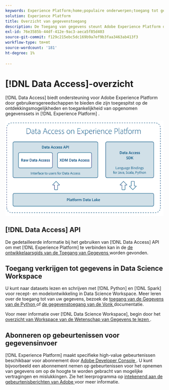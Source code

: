 ```yaml
---
keywords: Experience Platform;home;populaire onderwerpen;toegang tot gegevens;python sdk;spark sdk;toegang tot gegevens api
solution: Experience Platform
title: Overzicht van gegevenstoegang
description: De Toegang van gegevens steunt Adobe Experience Platform door gebruikershulpmiddelen te verstrekken die op de ontdekkingsbaarheid en de toegankelijkheid van ingebedde datasets van Experience Platform worden gericht.
exl-id: 76e3585b-44df-412e-9ac3-aeca5f85d403
source-git-commit: f129c215ebc5dc169b9a7ef9b3faa3463ab413f3
workflow-type: tm+mt
source-wordcount: '181'
ht-degree: 1%

---
```


# [!DNL Data Access]-overzicht

[!DNL Data Access] biedt ondersteuning voor Adobe Experience Platform door gebruikersgereedschappen te bieden die zijn toegespitst op de ontdekkingsmogelijkheden en toegankelijkheid van opgenomen gegevenssets in [!DNL Experience Platform] .

![ Toegang van Gegevens op Experience Platform ](images/Data_Access_Experience_Platform.png)

## [!DNL Data Access] API

De gedetailleerde informatie bij het gebruiken van [!DNL Data Access] API om met [!DNL Experience Platform] te verbinden kan in de [ de ontwikkelaarsgids van de Toegang van Gegevens ](api.md) worden gevonden.

## Toegang verkrijgen tot gegevens in Data Science Workspace

U kunt naar datasets lezen en schrijven met [!DNL Python] en [!DNL Spark] voor recept- en modelontwikkeling in Data Science Workspace. Meer leren over de toegang tot van uw gegevens, bezoek de [ toegang van de Gegevens van de Python ](../data-science-workspace/authoring/python.md) of [ de gegevenstoegang van de Vonk ](../data-science-workspace/authoring/spark.md) documentatie.

Voor meer informatie over [!DNL Data Science Workspace], begin door het [ overzicht van Workspace van de Wetenschap van Gegevens te lezen ](../data-science-workspace/home.md).

## Abonneren op gebeurtenissen voor gegevensinvoer

[!DNL Experience Platform] maakt specifieke high-value gebeurtenissen beschikbaar voor abonnement door [ Adobe Developer Console ](https://www.adobe.com/go/devs_console_ui). U kunt bijvoorbeeld een abonnement nemen op gebeurtenissen voor het opnemen van gegevens om op de hoogte te worden gebracht van mogelijke vertragingen en mislukkingen. Zie het leerprogramma op [ intekenend aan de gebeurtenisberichten van Adobe ](../observability/alerts/subscribe.md) voor meer informatie.
